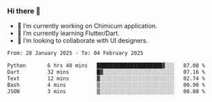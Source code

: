 ### Hi there 👋

<!--
**devcat37/devcat37** is a ✨ _special_ ✨ repository because its `README.md` (this file) appears on your GitHub profile.-->


- 🔭 I’m currently working on Chimicum application.
- 🌱 I’m currently learning Flutter/Dart.
- 👯 I’m looking to collaborate with UI designers.
<!-- - 🤔 I’m looking for help with ... -->

<!--START_SECTION:waka-->

```txt
From: 28 January 2025 - To: 04 February 2025

Python       6 hrs 40 mins   █████████████████████▓░░░   87.08 %
Dart         32 mins         █▓░░░░░░░░░░░░░░░░░░░░░░░   07.16 %
Text         12 mins         ▓░░░░░░░░░░░░░░░░░░░░░░░░   02.74 %
Bash         4 mins          ▒░░░░░░░░░░░░░░░░░░░░░░░░   00.90 %
JSON         3 mins          ▒░░░░░░░░░░░░░░░░░░░░░░░░   00.80 %
```

<!--END_SECTION:waka-->
